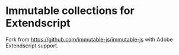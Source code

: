 # Immutable collections for Extendscript

Fork from https://github.com/immutable-js/immutable-js with Adobe Extendscript support.
